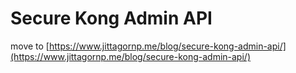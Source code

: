 # Secure Kong Admin API

move to [https://www.jittagornp.me/blog/secure-kong-admin-api/](https://www.jittagornp.me/blog/secure-kong-admin-api/)
